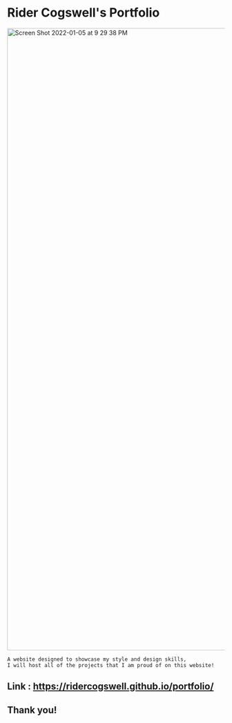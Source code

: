 # Rider Cogswell's Portfolio

<img width="1440" alt="Screen Shot 2022-01-05 at 9 29 38 PM" src="https://user-images.githubusercontent.com/94665080/148333349-74d7b09d-bc60-4429-aa32-9eec0fc2c436.png">

```
A website designed to showcase my style and design skills,
I will host all of the projects that I am proud of on this website!
```

## Link : https://ridercogswell.github.io/portfolio/

## Thank you!
